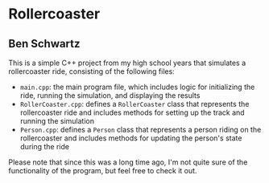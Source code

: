 # Rollercoaster 

## Ben Schwartz

This is a simple C++ project from my high school years that simulates a rollercoaster ride, consisting of the following files:

- `main.cpp`: the main program file, which includes logic for initializing the ride, running the simulation, and displaying the results
- `RollerCoaster.cpp`: defines a `RollerCoaster` class that represents the rollercoaster ride and includes methods for setting up the track and running the simulation
- `Person.cpp`: defines a `Person` class that represents a person riding on the rollercoaster and includes methods for updating the person's state during the ride

Please note that since this was a long time ago, I'm not quite sure of the functionality of the program, but feel free to check it out.



